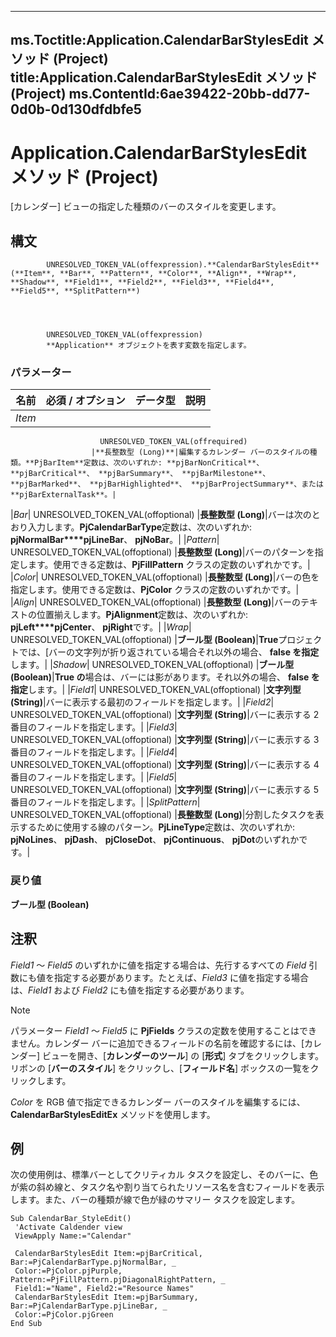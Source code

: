 

---
ms.Toctitle:Application.CalendarBarStylesEdit メソッド (Project)
title:Application.CalendarBarStylesEdit メソッド (Project)
ms.ContentId:6ae39422-20bb-dd77-0d0b-0d130dfdbfe5
---
# Application.CalendarBarStylesEdit メソッド (Project)




[カレンダー] ビューの指定した種類のバーのスタイルを変更します。

## 構文

            UNRESOLVED_TOKEN_VAL(offexpression).**CalendarBarStylesEdit**(**Item**, **Bar**, **Pattern**, **Color**, **Align**, **Wrap**, **Shadow**, **Field1**, **Field2**, **Field3**, **Field4**, **Field5**, **SplitPattern**)




            UNRESOLVED_TOKEN_VAL(offexpression)
            **Application** オブジェクトを表す変数を指定します。

### パラメーター

|**名前**|**必須 / オプション**|**データ型**|**説明**|
|---|---|---|---|
|*Item*|
                        UNRESOLVED_TOKEN_VAL(offrequired)
                      |**長整数型 (Long)**|編集するカレンダー バーのスタイルの種類。**PjBarItem**定数は、次のいずれか: **pjBarNonCritical**、 **pjBarCritical**、 **pjBarSummary**、 **pjBarMilestone**、 **pjBarMarked**、 **pjBarHighlighted**、 **pjBarProjectSummary**、または**pjBarExternalTask**。|
|*Bar*|
                        UNRESOLVED_TOKEN_VAL(offoptional)
                      |**長整数型 (Long)**|バーは次のとおり入力します。**PjCalendarBarType**定数は、次のいずれか: **pjNormalBar****pjLineBar**、 **pjNoBar**。|
|*Pattern*|
                        UNRESOLVED_TOKEN_VAL(offoptional)
                      |**長整数型 (Long)**|バーのパターンを指定します。使用できる定数は、**PjFillPattern** クラスの定数のいずれかです。|
|*Color*|
                        UNRESOLVED_TOKEN_VAL(offoptional)
                      |**長整数型 (Long)**|バーの色を指定します。使用できる定数は、**PjColor** クラスの定数のいずれかです。|
|*Align*|
                        UNRESOLVED_TOKEN_VAL(offoptional)
                      |**長整数型 (Long)**|バーのテキストの位置揃えします。**PjAlignment**定数は、次のいずれか: **pjLeft****pjCenter**、 **pjRight**です。|
|*Wrap*|
                        UNRESOLVED_TOKEN_VAL(offoptional)
                      |**ブール型 (Boolean)**|**True**プロジェクトでは、[バーの文字列が折り返されている場合それ以外の場合、 **false を指定**します。|
|*Shadow*|
                        UNRESOLVED_TOKEN_VAL(offoptional)
                      |**ブール型 (Boolean)**|**True の**場合は、バーには影があります。それ以外の場合、 **false を指定**します。|
|*Field1*|
                        UNRESOLVED_TOKEN_VAL(offoptional)
                      |**文字列型 (String)**|バーに表示する最初のフィールドを指定します。|
|*Field2*|
                        UNRESOLVED_TOKEN_VAL(offoptional)
                      |**文字列型 (String)**|バーに表示する 2 番目のフィールドを指定します。|
|*Field3*|
                        UNRESOLVED_TOKEN_VAL(offoptional)
                      |**文字列型 (String)**|バーに表示する 3 番目のフィールドを指定します。|
|*Field4*|
                        UNRESOLVED_TOKEN_VAL(offoptional)
                      |**文字列型 (String)**|バーに表示する 4 番目のフィールドを指定します。|
|*Field5*|
                        UNRESOLVED_TOKEN_VAL(offoptional)
                      |**文字列型 (String)**|バーに表示する 5 番目のフィールドを指定します。|
|*SplitPattern*|
                        UNRESOLVED_TOKEN_VAL(offoptional)
                      |**長整数型 (Long)**|分割したタスクを表示するために使用する線のパターン。**PjLineType**定数は、次のいずれか: **pjNoLines**、 **pjDash**、 **pjCloseDot**、 **pjContinuous**、 **pjDot**のいずれかです。|



### 戻り値
**ブール型 (Boolean)**





## 注釈
*Field1* ～ *Field5* のいずれかに値を指定する場合は、先行するすべての *Field* 引数にも値を指定する必要があります。たとえば、*Field3* に値を指定する場合は、*Field1* および *Field2* にも値を指定する必要があります。

>[!NOTE]
>パラメーター *Field1* ～ *Field5* に **PjFields** クラスの定数を使用することはできません。カレンダー バーに追加できるフィールドの名前を確認するには、[カレンダー] ビューを開き、[**カレンダーのツール**] の [**形式**] タブをクリックします。リボンの [**バーのスタイル**] をクリックし、[**フィールド名**] ボックスの一覧をクリックします。





*Color* を RGB 値で指定できるカレンダー バーのスタイルを編集するには、**CalendarBarStylesEditEx** メソッドを使用します。



## 例
次の使用例は、標準バーとしてクリティカル タスクを設定し、そのバーに、色が紫の斜め線と、タスク名や割り当てられたリソース名を含むフィールドを表示します。また、バーの種類が線で色が緑のサマリー タスクを設定します。

```vba
Sub CalendarBar_StyleEdit() 
 'Activate Caldender view 
 ViewApply Name:="Calendar" 
 
 CalendarBarStylesEdit Item:=pjBarCritical, Bar:=PjCalendarBarType.pjNormalBar, _ 
 Color:=PjColor.pjPurple, Pattern:=PjFillPattern.pjDiagonalRightPattern, _ 
 Field1:="Name", Field2:="Resource Names" 
 CalendarBarStylesEdit Item:=pjBarSummary, Bar:=PjCalendarBarType.pjLineBar, _ 
 Color:=PjColor.pjGreen 
End Sub
```





